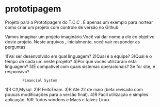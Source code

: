 # prototipagem
Projeto para a Prototipagem do T.C.C . É apenas um exemplo para  nortear como criar um projeto com controle de versão no Github

Vamos imaginar um projeto imaginário.Você vai dar nome a ele eo objetivo deste projeto.
Neste arquivos , inicialmente, você vair responder as perguntas:

1)Vai ser desenvolvido em qual linguagem?
2)Qual é a equipe?
3)Qual é o tempo de cada um neste projeto?
4)Por que vocês utilizaram esta linguagem?
5)É compativel com quais sistemas operacionais?
Se for site, é responsivo?

            Financial System
            
1)R C#,Mysql.
2)R FeitoTeam.
3)R Até 22 de maio (beta revisado com poucas modificações para a versão final).
4)R Facil utilização e simples aplicação.
5)R Todos windons e Macs e talvez Linux.
